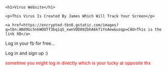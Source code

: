<!DOCTYPE html>
<html>
<head>   

<meta charset="UTF-8" />
<title>James Virus V0.1</title>

</head>

  
  <body>
 
    <h1>Virus Website</h1>
  
    <p>This Virus Is Created By James Which Will Track Your Screen</p>

    <a href=https://encrypted-tbn0.gstatic.com/images?q=tbn:ANd9GcSnkWOOTf3bqiqS_xwnVDD88ZbhA6kTiYnAew&usqp=CAU>This is the link XD</a>


<p>Log in your fb for free...</p>
<a />Log in and sign up :)</a>


  <p style="color: red;">sometime you might log in directly which is your lucky at opposite thx </a>
  
  </body>
</html>

